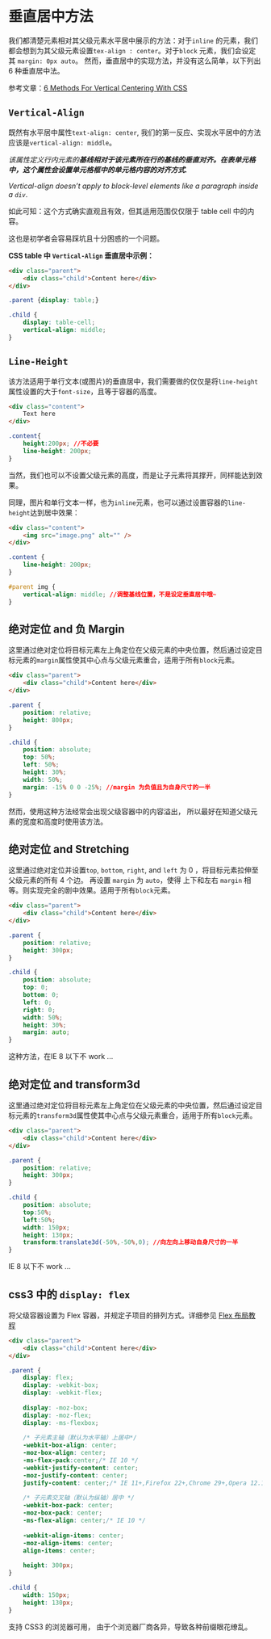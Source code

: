# 垂直居中方法


我们都清楚元素相对其父级元素水平居中展示的方法：对于`inline` 的元素，我们都会想到为其父级元素设置`tex-align : center`。对于`block` 元素，我们会设定其 `margin: 0px auto`。 
然而，垂直居中的实现方法，并没有这么简单，以下列出 6 种垂直居中法。

参考文章：[6 Methods For Vertical Centering With CSS](http://vanseodesign.com/css/vertical-centering/)

## `Vertical-Align`
既然有水平居中属性`text-align: center`, 我们的第一反应、实现水平居中的方法应该是`vertical-align: middle`。

*该属性定义行内元素的<strong>基线相对于该元素所在行的基线的垂直对齐。在表单元格中，这个属性会设置单元格框中的单元格内容的对齐方式.</strong>*

*Vertical-align doesn’t apply to block-level elements like a paragraph inside a `div`*.


如此可知：这个方式确实直观且有效，但其适用范围仅仅限于 table cell 中的内容。

这也是初学者会容易踩坑且十分困惑的一个问题。

**CSS table 中 `Vertical-Align` 垂直居中示例：**


```html
<div class="parent">
    <div class="child">Content here</div>
</div>
```

```css
.parent {display: table;}

.child {
    display: table-cell;
    vertical-align: middle;
}
```

## `Line-Height`

该方法适用于单行文本(或图片)的垂直居中，我们需要做的仅仅是将`line-height`属性设置的大于`font-size`，且等于容器的高度。

```html
<div class="content">
	Text here
</div>
```

```css
.content{
	height:200px; //不必要
	line-height: 200px;
}
```
当然，我们也可以不设置父级元素的高度，而是让子元素将其撑开，同样能达到效果。

同理，图片和单行文本一样，也为`inline`元素，也可以通过设置容器的`line-height`达到居中效果：

```html
<div class="content">
    <img src="image.png" alt="" />
</div>
```

```css
.content {
    line-height: 200px;
}

#parent img {
    vertical-align: middle; //调整基线位置，不是设定垂直居中哦~
}
```

## 绝对定位 and 负 Margin

这里通过绝对定位将目标元素左上角定位在父级元素的中央位置，然后通过设定目标元素的`margin`属性使其中心点与父级元素重合，适用于所有`block`元素。


```html
<div class="parent">
    <div class="child">Content here</div>
</div>
```
```css
.parent {
	position: relative;
	height: 800px;
}

.child {
    position: absolute;
    top: 50%;
    left: 50%;
    height: 30%;
    width: 50%;
    margin: -15% 0 0 -25%; //margin 为负值且为自身尺寸的一半
}
```
然而，使用这种方法经常会出现父级容器中的内容溢出， 所以最好在知道父级元素的宽度和高度时使用该方法。

## 绝对定位 and Stretching

这里通过绝对定位并设置`top`, `bottom`, `right`, and `left` 为 0 ，将目标元素拉伸至父级元素的所有 4 个边。 再设置 `margin` 为 `auto`，使得 上下和左右 `margin` 相等。则实现完全的剧中效果。适用于所有`block`元素。

```html
<div class="parent">
    <div class="child">Content here</div>
</div>
```

```css
.parent {
	position: relative;
	height: 300px;
}

.child {
    position: absolute;
    top: 0;
    bottom: 0;
    left: 0;
    right: 0;
    width: 50%;
    height: 30%;
    margin: auto;
}
```
这种方法，在IE 8 以下不 work ...

## 绝对定位 and transform3d

这里通过绝对定位将目标元素左上角定位在父级元素的中央位置，然后通过设定目标元素的`transform3d`属性使其中心点与父级元素重合，适用于所有`block`元素。

```html
<div class="parent">
    <div class="child">Content here</div>
</div>
```

```css
.parent {
	position: relative;
	height: 300px;
}

.child {
    position: absolute;
    top:50%;
    left:50%;
    width: 150px;
    height: 130px;
    transform:translate3d(-50%,-50%,0); //向左向上移动自身尺寸的一半
}
```
IE 8 以下不 work ...

## css3 中的 `display: flex`

将父级容器设置为 Flex 容器，并规定子项目的排列方式。详细参见 [Flex 布局教程](http://www.ruanyifeng.com/blog/2015/07/flex-grammar.html?utm_source=tuicool)

```html
<div class="parent">
    <div class="child">Content here</div>
</div>
```

```css
.parent {
	display: flex;
	display: -webkit-box;
	display: -webkit-flex;
	    
	display: -moz-box;
	display: -moz-flex;
	display: -ms-flexbox;
	    
	/* 子元素主轴（默认为水平轴）上居中*/
	-webkit-box-align: center;
	-moz-box-align: center;
	-ms-flex-pack:center;/* IE 10 */
	-webkit-justify-content: center;
	-moz-justify-content: center;
	justify-content: center;/* IE 11+,Firefox 22+,Chrome 29+,Opera 12.1*/
	    
	/* 子元素交叉轴（默认为纵轴）居中 */
	-webkit-box-pack: center;
	-moz-box-pack: center;
	-ms-flex-align: center;/* IE 10 */
	    
	-webkit-align-items: center;
	-moz-align-items: center;
	align-items: center;
	
	height: 300px;
}

.child {
    width: 150px;
    height: 130px;
}
```

支持 CSS3 的浏览器可用， 由于个浏览器厂商各异，导致各种前缀眼花缭乱。